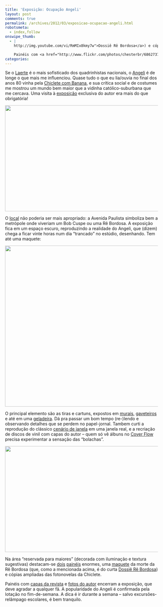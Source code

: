 ```yaml
---
title: 'Exposição: Ocupação Angeli'
layout: post
comments: true
permalink: /archives/2012/03/exposicao-ocupacao-angeli.html
robotsmeta:
  - index,follow
onswipe_thumb:
  - |
    http://img.youtube.com/vi/RmMIx8kmy7w">Dossiê Rê Bordosa</a>) e cópias ampliadas das fotonovelas da Chiclete.

    Painéis com <a href="http://www.flickr.com/photos/chesterbr/6862737148/in/set-72157629286821702/">capas da revista</a> e <a href="http://www.flickr.com/photos/chesterbr/7008854289/in/set-72157629286821702/">fotos do autor</a> encerram a exposição, que deve agradar a qualquer fã. A popularidade do Angeli é confirmada pela lotação no fim-de-semana. A dica é ir durante a semana - salvo excursões-relâmpago escolares, é bem tranquilo./0.jpg
categories:
---
```

Se o [Laerte][1] é o mais sofisticado dos quadrinhistas nacionais, o [Angeli][2] é de longe o que mais me influenciou. Quase tudo o que eu lia/ouvia no final dos anos 80 vinha pela [Chiclete com Banana][3], e sua crítica social e de costumes me mostrou um mundo bem maior que a vidinha católico-suburbana que me cercava. Uma visita à [exposição][4] exclusiva do autor era mais do que obrigatória!

[<img src="//chester.me/wp-content/uploads/2012/03/Ocupac%A6%BAa%A6%E2o-Angeli-Entrada.jpg" alt="" title="Ocupação Angeli - Entrada" width="598" height="349" class="aligncenter size-full wp-image-6833" />][5]

O [local][6] não poderia ser mais apropriado: a Avenida Paulista simboliza bem a metrópole onde viveriam um Bob Cuspe ou uma Rê Bordosa. A exposição fica em um espaço escuro, reproduzindo a realidade do Angeli, que (dizem) chega a ficar vinte horas num dia &#8220;trancado&#8221; no estúdio, desenhando. Tem até uma maquete:

[<img src="//chester.me/wp-content/uploads/2012/03/Maquete-Angeli.jpg" alt="" title="Maquete Angeli" width="600" height="530" class="aligncenter size-full wp-image-6835" />][7]

O principal elemento são as tiras e cartuns, expostos em [murais][8], [gaveteiros][9] e até em uma [geladeira][10]. Dá pra passar um bom tempo (re-)lendo e observando detalhes que se perdem no papel-jornal. Tambem curti a reprodução do clássico [cenário de janela][11] em uma janela real, e a recriação de discos de vinil com capas do autor &#8211; quem só vê álbuns no [Cover Flow][12] precisa experimentar a sensação das &#8220;bolachas&#8221;.

[<img src="//chester.me/wp-content/uploads/2012/03/Discos-Angeli.jpg" alt="" title="Discos - Angeli" width="598" height="349" class="aligncenter size-full wp-image-6834" />][13]

Na área &#8220;reservada para maiores&#8221; (decorada com iluminação e textura sugestivas) destacam-se [dois][14] [painéis][15] enormes, uma [maquete][16] da morte da Rê Bordosa (que, como a mencionada acima, é do curta [Dossiê Rê Bordosa][17]) e cópias ampliadas das fotonovelas da Chiclete.

Painéis com [capas da revista][18] e [fotos do autor][19] encerram a exposição, que deve agradar a qualquer fã. A popularidade do Angeli é confirmada pela lotação no fim-de-semana. A dica é ir durante a semana &#8211; salvo excursões-relâmpago escolares, é bem tranquilo.

 [1]: http://www2.uol.com.br/laerte/
 [2]: http://www2.uol.com.br/angeli/
 [3]: http://www.devir.com.br/hqs/angeli.php
 [4]: http://ultimosegundo.ig.com.br/cultura/livros/ocupacao-angeli-reune-800-obras-do-cartunista/n1597696776773.html
 [5]: http://www.flickr.com/photos/chesterbr/6862737956/in/set-72157629286821702/
 [6]: http://g.co/maps/t3b6u
 [7]: //chester.me/wp-content/uploads/2012/03/Maquete-Angeli.jpg
 [8]: http://www.flickr.com/photos/chesterbr/7008851485/in/set-72157629286821702/
 [9]: http://www.flickr.com/photos/chesterbr/7008852943/in/set-72157629286821702/
 [10]: http://www.flickr.com/photos/chesterbr/7008853415/in/set-72157629286821702/
 [11]: http://www.flickr.com/photos/chesterbr/7008851213/in/set-72157629286821702/
 [12]: http://www.tambotech.com.br/apple/itunes-cover-flow-ipod/
 [13]: http://www.flickr.com/photos/chesterbr/6862736784/in/set-72157629286821702/
 [14]: http://www.flickr.com/photos/chesterbr/6862735242/in/set-72157629286821702/
 [15]: http://www.flickr.com/photos/chesterbr/7008851923/in/set-72157629286821702/
 [16]: http://www.flickr.com/photos/chesterbr/6862734740/in/set-72157629286821702/
 [17]: http://www.youtube.com/watch?v=RmMIx8kmy7w
 [18]: http://www.flickr.com/photos/chesterbr/6862737148/in/set-72157629286821702/
 [19]: http://www.flickr.com/photos/chesterbr/7008854289/in/set-72157629286821702/

